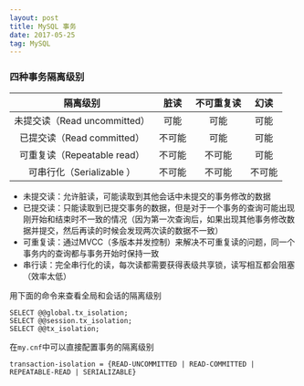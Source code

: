 ```yaml
---
layout: post
title: MySQL 事务
date: 2017-05-25
tag: MySQL
---
```


### 四种事务隔离级别

|          隔离级别          |  脏读  | 不可重复读 |  幻读  |
| :--------------------: | :--: | :---: | :--: |
| 未提交读（Read uncommitted） |  可能  |  可能   |  可能  |
|  已提交读（Read committed）  | 不可能  |  可能   |  可能  |
| 可重复读（Repeatable read）  | 不可能  |  不可能  |  可能  |
|  可串行化（Serializable ）   | 不可能  |  不可能  | 不可能  |


- 未提交读：允许脏读，可能读取到其他会话中未提交的事务修改的数据
- 已提交读：只能读取到已提交事务的数据，但是对于一个事务的查询可能出现刚开始和结束时不一致的情况（因为第一次查询后，如果出现其他事务修改数据并提交，然后再读的时候会发现两次读的数据不一致）
- 可重复读：通过MVCC（多版本并发控制）来解决不可重复读的问题，同一个事务内的查询都与事务开始时保持一致
- 串行读：完全串行化的读，每次读都需要获得表级共享锁，读写相互都会阻塞（效率太低）

用下面的命令来查看全局和会话的隔离级别

```
SELECT @@global.tx_isolation;
SELECT @@session.tx_isolation;
SELECT @@tx_isolation;
```

在`my.cnf`中可以直接配置事务的隔离级别

```
transaction-isolation = {READ-UNCOMMITTED | READ-COMMITTED | REPEATABLE-READ | SERIALIZABLE}
```

